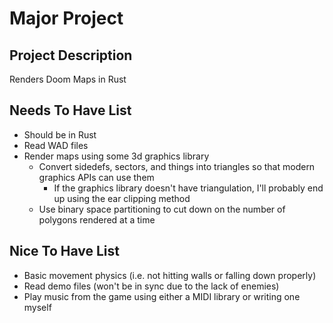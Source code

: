# Major Project
## Project Description
Renders Doom Maps in Rust
## Needs To Have List
- Should be in Rust
- Read WAD files
- Render maps using some 3d graphics library
    - Convert sidedefs, sectors, and things into triangles so that modern graphics APIs can use them
        - If the graphics library doesn't have triangulation, I'll probably end up using the ear clipping method
    - Use binary space partitioning to cut down on the number of polygons rendered at a time
## Nice To Have List
- Basic movement physics (i.e. not hitting walls or falling down properly)
- Read demo files (won't be in sync due to the lack of enemies)
- Play music from the game using either a MIDI library or writing one myself